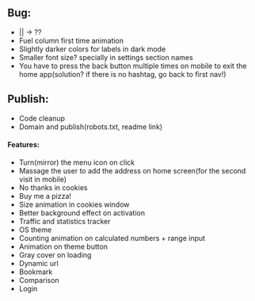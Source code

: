 ## Bug:
- || -> ??
- Fuel column first time animation
- Slightly darker colors for labels in dark mode
- Smaller font size? specially in settings section names
- You have to press the back button multiple times on mobile to exit the home app(solution? if there is no hashtag, go back to first nav!)

## Publish:
- Code cleanup
- Domain and publish(robots.txt, readme link)

#### Features:
- Turn(mirror) the menu icon on click
- Massage the user to add the address on home screen(for the second visit in mobile)
- No thanks in cookies
- Buy me a pizza!
- Size animation in cookies window
- Better background effect on activation
- Traffic and statistics tracker
- OS theme
- Counting animation on calculated numbers + range input
- Animation on theme button
- Gray cover on loading
- Dynamic url
- Bookmark
- Comparison
- Login